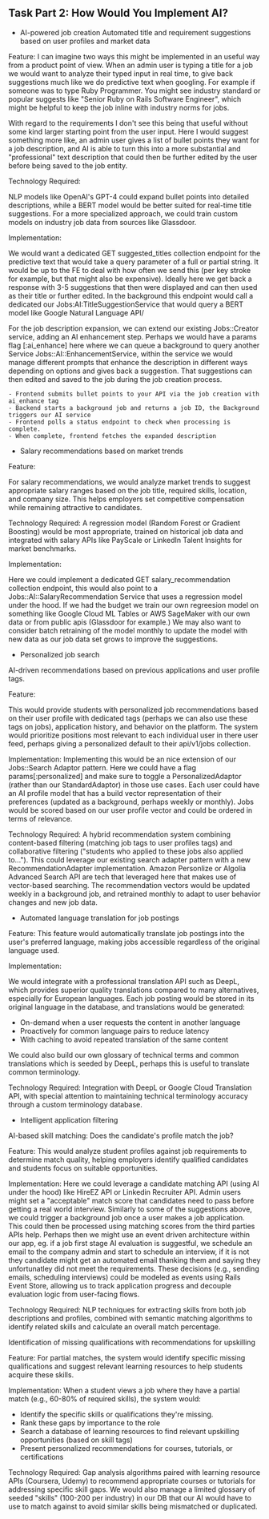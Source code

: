 ## Task Part 2: How Would You Implement AI?

- AI-powered job creation
  Automated title and requirement suggestions based on user profiles and market data

Feature:
I can imagine two ways this might be implemented in an useful way from a product point of view. When an admin user is typing a title for a job we would want to analyze their typed input in real time, to give back suggestions much like we do predictive text when googling. For example if someone was to type Ruby Programmer. You might see industry standard or popular suggests like "Senior Ruby on Rails Software Engineer", which might be helpful to keep the job inline with industry norms for jobs.

With regard to the requirements I don't see this being that useful without some kind larger starting point from the user input. Here I would suggest something more like, an admin user gives a list of bullet points they want for a job description, and AI is able to turn this into a more substantial and "professional" text description that could then be further edited by the user before being saved to the job entity.

Technology Required:

NLP models like OpenAI's GPT-4 could expand bullet points into detailed descriptions, while a BERT model would be better suited for real-time title suggestions. For a more specialized approach, we could train custom models on industry job data from sources like Glassdoor.

Implementation:

We would want a dedicated GET suggested_titles collection endpoint for the predictive text that would take a query parameter of a full or partial string. It would be up to the FE to deal with how often we send this (per key stroke for example, but that might also be expensive). Ideally here we get back a response with 3-5 suggestions that then were displayed and can then used as their title or further edited. In the background this endpoint would call a dedicated our Jobs:AI:TitleSuggestionService that would query a BERT model like Google Natural Language API/

For the job description expansion, we can extend our existing Jobs::Creator service, adding an AI enhancement step. Perhaps we would have a params flag [:ai_enhance] here where we can queue a background to query another Service Jobs::AI::EnhancementService, within the service we would manage different prompts that enhance the description in different ways depending on options and gives back a suggestion. That suggestions can then edited and saved to the job during the job creation process.

    - Frontend submits bullet points to your API via the job creation with ai_enhance tag
    - Backend starts a background job and returns a job ID, the Background triggers our AI service
    - Frontend polls a status endpoint to check when processing is complete.
    - When complete, frontend fetches the expanded description

- Salary recommendations based on market trends

Feature:

For salary recommendations, we would analyze market trends to suggest appropriate salary ranges based on the job title, required skills, location, and company size. This helps employers set competitive compensation while remaining attractive to candidates.

Technology Required:
A regression model (Random Forest or Gradient Boosting) would be most appropriate, trained on historical job data and integrated with salary APIs like PayScale or LinkedIn Talent Insights for market benchmarks.

Implementation:

Here we could implement a dedicated GET salary_recommendation collection endpoint, this would also point to a Jobs::AI::SalaryRecommendation Service that uses a regression model under the hood. If we had the budget we train our own regreesion model on something like Google Cloud ML Tables or AWS SageMaker with our own data or from public apis (Glassdoor for example.) We may also want to consider batch retraining of the model monthly to update the model with new data as our job data set grows to improve the suggestions.

- Personalized job search

AI-driven recommendations based on previous applications and user profile tags.

Feature:

This would provide students with personalized job recommendations based on their user profile with dedicated tags (perhaps we can also use these tags on jobs), application history, and behavior on the platform. The system would prioritize positions most relevant to each individual user in there user feed, perhaps giving a personalized default to their api/v1/jobs collection.

Implementation:
Implementing this would be an nice extension of our Jobs::Search Adaptor pattern. Here we could have a flag params[:personalized] and make sure to toggle a PersonalizedAdaptor (rather than our StandardAdaptor) in those use cases. Each user could have an AI profile model that has a build vector representation of their preferences (updated as a background, perhaps weekly or monthly). Jobs would be scored based on our user profile vector and could be ordered in terms of relevance.

Technology Required:
A hybrid recommendation system combining content-based filtering (matching job tags to user profiles tags) and collaborative filtering ("students who applied to these jobs also applied to..."). This could leverage our existing search adapter pattern with a new RecommendationAdapter implementation. Amazon Personlize or Algolia Advanced Search API are tech that leveraged here that makes use of vector-based searching. The recommendation vectors would be updated weekly in a background job, and retrained monthly to adapt to user behavior changes and new job data.

- Automated language translation for job postings

Feature:
This feature would automatically translate job postings into the user's preferred language, making jobs accessible regardless of the original language used.

Implementation:

We would integrate with a professional translation API such as DeepL, which provides superior quality translations compared to many alternatives, especially for European languages. Each job posting would be stored in its original language in the database, and translations would be generated:

- On-demand when a user requests the content in another language
- Proactively for common language pairs to reduce latency
- With caching to avoid repeated translation of the same content

We could also build our own glossary of technical terms and common translations which is seeded by DeepL, perhaps this is useful to translate common terminology.

Technology Required:
Integration with DeepL or Google Cloud Translation API, with special attention to maintaining technical terminology accuracy through a custom terminology database.

- Intelligent application filtering

AI-based skill matching: Does the candidate's profile match the job?

Feature:
This would analyze student profiles against job requirements to determine match quality, helping employers identify qualified candidates and students focus on suitable opportunities.

Implementation:
Here we could leverage a candidate matching API (using AI under the hood) like HireEZ API or Linkedin Recruiter API. Admin users might set a "acceptable" match score that candidates need to pass before getting a real world interview. Similarly to some of the suggestions above, we could trigger a background job once a user makes a job application.
This could then be processed using matching scores from the third parties APIs help. Perhaps then we might use an event driven architecture within our app, eg. if a job first stage AI evaluation is suggestful, we schedule an email to the company admin and start to schedule an interview, if it is not they candidate might get an automated email thanking them and saying they unfortunatley did not meet the requirements. These decisions (e.g., sending emails, scheduling interviews) could be modeled as events using Rails Event Store, allowing us to track application progress and decouple evaluation logic from user-facing flows.

Technology Required:
NLP techniques for extracting skills from both job descriptions and profiles, combined with semantic matching algorithms to identify related skills and calculate an overall match percentage.

Identification of missing qualifications with recommendations for upskilling

Feature:
For partial matches, the system would identify specific missing qualifications and suggest relevant learning resources to help students acquire these skills.

Implementation:
When a student views a job where they have a partial match (e.g., 60-80% of required skills), the system would:

- Identify the specific skills or qualifications they're missing.
- Rank these gaps by importance to the role
- Search a database of learning resources to find relevant upskilling opportunities (based on skill tags)
- Present personalized recommendations for courses, tutorials, or certifications

Technology Required:
Gap analysis algorithms paired with learning resource APIs (Coursera, Udemy) to recommend appropriate courses or tutorials for addressing specific skill gaps.
We would also manage a limited glossary of seeded "skills" (100-200 per industry) in our DB that our AI would have to use to match against to avoid similar skills being mismatched or duplicated.
